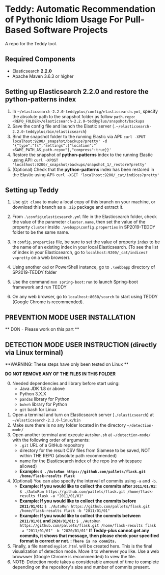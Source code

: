 # Teddy: Automatic Recommendation of Pythonic Idiom Usage For Pull-Based Software Projects
A repo for the Teddy tool. 

## Required Components
- Elasticsearch **2.2.0**
- Apache Maven 3.6.3 or higher

## Setting up Elasticsearch 2.2.0 and restore the python-patterns index
1. In `~/elasticsearch-2.2.0-teddyplus/config/elasticsearch.yml`, specify the absolute path to the snapshot folder as follow 
`path.repo: <REPO_FOLDER>/elasticsearch-2.2.0-teddyplus/snapshot/backups`
2. Save the config file and launch the Elastic server (`.~/elasticsearch-2.2.0-teddyplus/bin/elasticsearch`)
3. Bind the snapshot folder to the running Elastic via API: 
`curl -XPUT localhost:9200/_snapshot/backups?pretty' -d '{"type":"fs","settings":{"location":"<SAME_PATH_AS_path.repo>"},"compress":true}}'`
4. Restore the snapshot of __python-patterns__ index to the running Elastic using API: 
`curl -XPOST 'localhost:9200/_snapshot/backups/snapshot_1/_restore?pretty'`
5. (Optional) Check that the __python-patterns__ index has been restored in the Elastic using API: 
`curl -XGET 'localhost:9200/_cat/indices?pretty'`

## Setting up Teddy
1. Use `git clone` to make a local copy of this branch on your machine, or download this branch as a `.zip` package and extract it.

2. From `.\config\elasticsearch.yml` file in the Elasticsearch folder, check the value of the parameter `cluster.name`, then set the value of the property `cluster` inside `.\webapp\config.properties` in SP2019-TEDDY folder to be the same name.

3. In `config.properties` file, be sure to set the value of property `index` to be the name of an existing index in your local Elasticsearch. (To see the list of index in your Elasticsearch, go to `localhost:9200/_cat/indices?v=pretty` on a web browser).

4. Using another `cmd` or PowerShell instance, go to `.\webbapp` directory of SP2019-TEDDY folder

5. Use the command `mvn spring-boot:run` to launch Spring-boot framework and run TEDDY

6. On any web browser, go to `localhost:8080/search` to start using TEDDY (Google Chrome is recommended).

## PREVENTION MODE USER INSTALLATION

** DON - Please work on this part **

## DETECTION MODE USER INSTRUCTION (directly via Linux terminal)

**WARNING: These steps have only been tested on Linux **

**DO NOT REMOVE ANY OF THE FILES IN THIS FOLDER**

0. Needed dependencies and library before start using:
	- Java JDK 1.8 or above
	- Python 3.X.X
	- `pandas` library for Python
	- `bokeh` library for Python
	- `git` bash for Linux
1. Open a terminal and turn on Elasticsearch server (`./elasticsearch`) at `~/elasticsearch-2.2.0-linux/bin`
2. Make sure there is no any folder located in the directory `~/detection-mode/`
3. Open another terminal and execute `AutoRun.sh` at `~/detection-mode/` with the following order of arguments:
	- `.git` URL of a GitHub repository
	- directory for the result CSV files from Siamese to be saved, NOT within THE REPO (absolute path recommended)
	- name for the Elasticsearch index of the repo (no whitespace allowed)
	- **Example: `$ ./AutoRun https://github.com/pallets/flask.git /home/flask-results flask`**
4. (Optional) You can also specify the interval of commits using `-a` and `-b`.
	- **Example: If you would like to collect the commits after `2011/01/01`:**
		`$ ./AutoRun https://github.com/pallets/flask.git /home/flask-results flask -a "2011/01/01"`
	- **Example: If you would like to collect the commits before `2011/01/01`:**
		`$ ./AutoRun https://github.com/pallets/flask.git /home/flask-results flask -b "2011/01/01"`
	- **Example: If you would like to collect the commits between `2011/01/01` and `2020/01/01`:**
		`$ ./AutoRun https://github.com/pallets/flask.git /home/flask-results flask -a "2011/01/01" -b "2020/01/01"`
	**If Teddy-plus cannot get any commits, it shows that message, then please check your specified format is correct or not. : `There is no commits.`**
5. Finally, a file named `myplot.html` will be created here. This is the final visualization of detection mode. Move it to wherever you like. Use a web browswer (Google Chrome is recommended) to view the file.
6. NOTE: Detection mode takes a considerable amount of time to complete depending on the repository's size and number of commits present.

